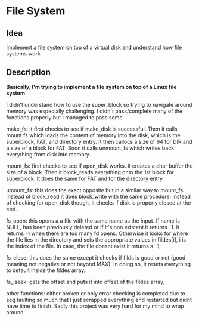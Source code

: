 # File System
## Idea
Implement a file system on top of a virtual disk and understand how file systems work

## Description
**Basically, I'm trying to implement a file system on top of a Linux file system**

I didn't understand how to use the super_block so trying to navigate around memory was especially challenging. I didn't pass/complete many of the functions properly but I managed to pass some.

make_fs: it first checks to see if make_disk is successful. Then it calls mount fs which loads the content of memory into the disk, which is the superblock, FAT, and directory entry.
It then callocs a size of 64 for DIR and a size of a block for FAT. Soon it calls unmount_fs which writes back everything from disk into memory.

mount_fs: first checks to see if open_disk works. It creates a char buffer the size of a block. Then it block_reads everything onto the 1st block for superblock. It does the same for FAT and for the directory entry.

umount_fs: this does the exact opposite but in a similar way to mount_fs. instead of block_read it does block_write with the same procedure. Instead of checking for open_disk though, it checks if disk is properly closed at the end.

fs_open: this opens a a file with the same name as the input. If name is NULL, has been previously deleted or if it's non existent it returns -1. It returns -1 when there are too many fd opens. Otherwise it looks for where the file lies in the directory and sets the appropriate values in fildes[i], i is the index of the file. In case, the file doesnt exist it returns a -1;

fs_close: this does the same except it checks if filds is good or not (good meaning not negative or not beyond MAX). In doing so, it resets everything to default inside the fildes array.

fs_lseek: gets the offset and puts it into offset of the fildes array;

other functions: either broken or only error checking is completed due to seg faulting so much that I just scrapped everything and restarted but didnt have time to finish. Sadly this project was very hard for my mind to wrap around.
